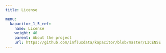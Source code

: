 ```yaml
---
title: License

menu:
  kapacitor_1_5_ref:
    name: License
    weight: 40
    parent: About the project
    url: https://github.com/influxdata/kapacitor/blob/master/LICENSE
---
```

